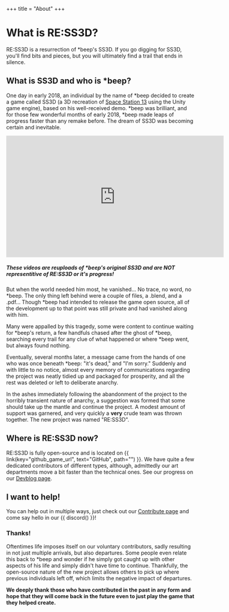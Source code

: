 +++
title = "About"
+++

# What is RE:SS3D?

RE:SS3D is a resurrection of *beep's SS3D. If you go digging for SS3D, you'll find bits and pieces, but you will ultimately find a trail that ends in silence.

## What is SS3D and who is *beep?

One day in early 2018, an individual by the name of *beep decided to create a game called SS3D (a 3D recreation of [Space Station 13](https://spacestation13.com/) using the Unity game engine), based on his well-received demo. *beep was brilliant, and for those few wonderful months of early 2018, *beep made leaps of progress faster than any remake before. The dream of SS3D was becoming certain and inevitable.

<div>
    <iframe class="video" width="580px" height="325px" src="https://www.youtube.com/embed/videoseries?list=PLTkyYJ6zDmhoiQv5PJYT6oI766G4s60Av" frameborder="0" allow="accelerometer; autoplay; encrypted-media; gyroscope; picture-in-picture" allowfullscreen></iframe>
    <h5><i>These videos are reuploads of *beep's original SS3D and are NOT representitive of RE:SS3D or it's progress!</i></h5>
</div>

But when the world needed him most, he vanished... No trace, no word, no *beep. The only thing left behind were a couple of files, a .blend, and a .pdf... Though *beep had intended to release the game open source, all of the development up to that point was still private and had vanished along with him.

Many were appalled by this tragedy, some were content to continue waiting for *beep's return, a few handfuls chased after the ghost of *beep, searching every trail for any clue of what happened or where *beep went, but always found nothing.

Eventually, several months later, a message came from the hands of one who was once beneath *beep: "it's dead," and "I'm sorry." Suddenly and with little to no notice, almost every memory of communications regarding the project was neatly tidied up and packaged for prosperity, and all the rest was deleted or left to deliberate anarchy.

In the ashes immediately following the abandonment of the project to the horribly transient nature of anarchy, a suggestion was formed that some should take up the mantle and continue the project. A modest amount of support was garnered, and very quickly a **very** crude team was thrown together. The new project was named "RE:SS3D".

## Where is RE:SS3D now?

RE:SS3D is fully open-source and is located on {{ link(key="github_game_url", text="GitHub", path="") }}. We have quite a few dedicated contributors of different types, although, admittedly our art departments move a bit faster than the technical ones. See our progress on our [Devblog page](/devblog/).

## I want to help!

You can help out in multiple ways, just check out our [Contribute page](/contribute/) and come say hello in our {{ discord() }}!

### Thanks!

Oftentimes life imposes itself on our voluntary contributors, sadly resulting in not just multiple arrivals, but also departures. Some people even relate this back to *beep and wonder if he simply got caught up with other aspects of his life and simply didn't have time to continue. Thankfully, the open-source nature of the new project allows others to pick up where previous individuals left off, which limits the negative impact of departures.

**We deeply thank those who have contributed in the past in any form and hope that they will come back in the future even to just play the game that they helped create.**
